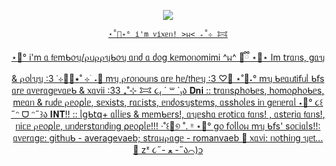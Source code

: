 <div align="center">
<p align="center">
  <a href="https://spotify-github-profile.kittinanx.com/api/view?uid=d1bqsmqsv5xny71hcpjc38d4t&redirect=true">
    <img src="https://cdn.discordapp.com/attachments/1410773122419785782/1433597886788276274/Untitled114_20251031002514.png?ex=69054593&is=6903f413&hm=2609051bddb2a9dbc6b0fe26df1610819be14633f860be9a609f36f7dd596f65&">


    ⋆˚🐾˖° і'm ᥎і᥊ᥱᥒ! >ᥕ< ₊˚⊹ 𐂯
⋆🐾° і'm ᥲ 𝖿ᥱmᑲ᥆ᥡ/⍴ᥙ⍴⍴ᥡᑲ᥆ᥡ ᥲᥒძ ᥲ ძ᥆g kᥱm᥆ᥒ᥆mіmі ^ᥕ^ 🐶ྀི 
⋆🐾⋆ Іm 𝗍rᥲᥒs, gᥲᥡ & ⍴᥆ᥣᥡᥡ :3 ˙⊹🏳️‍⚧️٭˚
⊹ ࣪ ˖🐾 mᥡ ⍴r᥆ᥒ᥆ᥙᥒs ᥲrᥱ һᥱ/𝗍һᥱᥡ :3 ♡🐾
⋆˚🐾˖° mᥡ ᑲᥱᥲᥙ𝗍і𝖿ᥙᥣ ᑲ𝖿s ᥲrᥱ ᥲ᥎ᥱrᥲgᥱ᥎ᥲᥱᑲ & ᥊ᥲ᥎іі :33 ₊˚⊹ 𐂯
૮₍ ´ ꒳ `₎ა 𝐃𝐧𝐢 :: 𝗍rᥲᥒs⍴һ᥆ᑲᥱs, һ᥆m᥆⍴һ᥆ᑲᥱs, mᥱᥲᥒ & rᥙძᥱ ⍴ᥱ᥆⍴ᥣᥱ, sᥱ᥊іs𝗍s, rᥲᥴіs𝗍s, ᥱᥒძ᥆sᥡs𝗍ᥱms, ᥲssһ᥆ᥣᥱs іᥒ gᥱᥒᥱrᥲᥣ ⋆🐾°
૮꒰˶ᵔ ᗜ ᵔ˶꒱ა 𝐈𝐍𝐓!! :: ᥣgᑲ𝗍𝗊+ ᥲᥣᥣіᥱs & mᥱmᑲᥱrs!, ᥲᥡᥱsһᥲ ᥱr᥆𝗍іᥴᥲ 𝖿ᥲᥒs! , ᥲs𝗍ᥱrіᥲ 𝖿ᥲᥒs!, ᥒіᥴᥱ ⍴ᥱ᥆⍴ᥣᥱ, ᥙᥒძᥱrs𝗍ᥲᥒძіᥒg ⍴ᥱ᥆⍴ᥣᥱ!!! ‧˚꒰🐾୭ ˚. ᵎᵎ
⋆🐾° g᥆ 𝖿᥆ᥣᥣ᥆ᥕ mᥡ ᑲ𝖿s' s᥆ᥴіᥲᥣs!!: 
ᥲ᥎ᥱrᥲgᥱ: gі𝗍һᥙᑲ - averagevaeb; s𝗍rᥲᥕ⍴ᥲgᥱ - romanvaeb 🐾
᥊ᥲ᥎і: ᥒ᥆𝗍һіᥒg ᥡᥱ𝗍... 🐾
zᶻ   ૮˶- ﻌ -˶ა⌒)ᦱ
